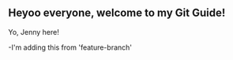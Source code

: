 ## Heyoo everyone, welcome to my Git Guide!

Yo, Jenny here!

-I'm adding this from 'feature-branch'